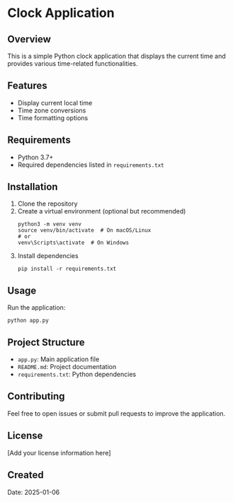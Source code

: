 # Clock Application

## Overview
This is a simple Python clock application that displays the current time and provides various time-related functionalities.

## Features
- Display current local time
- Time zone conversions
- Time formatting options

## Requirements
- Python 3.7+
- Required dependencies listed in `requirements.txt`

## Installation
1. Clone the repository
2. Create a virtual environment (optional but recommended)
   ```
   python3 -m venv venv
   source venv/bin/activate  # On macOS/Linux
   # or
   venv\Scripts\activate  # On Windows
   ```
3. Install dependencies
   ```
   pip install -r requirements.txt
   ```

## Usage
Run the application:
```
python app.py
```

## Project Structure
- `app.py`: Main application file
- `README.md`: Project documentation
- `requirements.txt`: Python dependencies

## Contributing
Feel free to open issues or submit pull requests to improve the application.

## License
[Add your license information here]

## Created
Date: 2025-01-06
